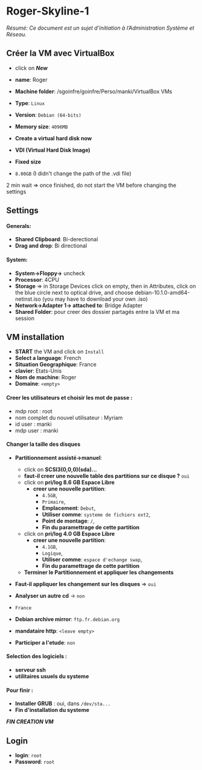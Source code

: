 # Roger-Skyline-1

*Résumé: Ce document est un sujet d’initiation à l’Administration Système et Réseau.*

## Créer la VM avec VirtualBox

- click on *__New__*
- __name__: Roger
- __Machine folder__: /sgoinfre/goinfre/Perso/manki/VirtualBox VMs
- __Type__: ```Linux```
- __Version__: ```Debian (64-bits)```

- __Memory size__: ```4096MB```

- __Create a virtual hard disk now__

- __VDI (Virtual Hard Disk Image)__

- __Fixed size__

- ```8.00GB``` (I didn't change the path of the .vdi file)

2 min wait => once finished, do not start the VM before changing the settings

## Settings
#### Generals:
- __Shared Clipboard__: Bi-derectional
- __Drag and drop__: Bi directional
#### System:
- __System->Floppy->__ uncheck
- __Processor__: 4CPU
- __Storage__ => in Storage Devices click on empty, then in Attributes, click
on the blue circle next to optical drive, and choose debian-10.1.0-amd64-netinst.iso
(you may have to download your own .iso)
- __Network->Adapter 1-> attached to__: Bridge Adapter
- __Shared Folder__: pour creer des dossier partagés entre la VM et ma session

## VM installation 
- __START__ the VM and click on ```Install```
- __Select a language__: French
- __Situation Geographique__: France
- __clavier__: Etats-Unis
- __Nom de machine__: Roger
- __Domaine__: ```<empty>```

#### Creer les utilisateurs et choisir les mot de passe :
- mdp root : root
- nom complet du nouvel utilisateur : Myriam
- id user : manki
- mdp user : manki

#### Changer la taille des disques
- __Partitionnement assisté->manuel__:
  - click on __SCSI3(0,0,0)(sda)...__
  - __faut-il creer une nouvelle table des partitions sur ce disque ?__ ```oui```
  - click on __pri/log 8.6 GB Espace Libre__
    - __creer une nouvelle partition__:
      - ```4.5GB```,
      - ```Primaire```,
      - __Emplacement__: ```Debut```,
      - __Utiliser comme__: ```systeme de fichiers ext2```,
      - __Point de montage__: ```/```,
      - __Fin du paramettrage de cette partition__
  - click on __pri/log 4.0 GB Espace Libre__
    - __creer une nouvelle partition__:
      - ```4.1GB```,
      - ```Logique```,
      - __Utiliser comme__: ```espace d'echange swap```,
      - __Fin du paramettrage de cette partition__
  - __Terminer le Partitionnement et appliquer les changements__
- __Faut-il appliquer les changement sur les disques__ => ```oui```

- __Analyser un autre cd__ -> ```non```
- ```France```
- __Debian archive mirror__: ```ftp.fr.debian.org```
- __mandataire http__: ```<leave empty>```
- __Participer a l'etude__: ```non```

#### Selection des logiciels :
- __serveur ssh__
- __utilitaires usuels du systeme__
#### Pour finir :
- __Installer GRUB__ : oui, dans ```/dev/sta...```
- __Fin d'installation du systeme__

*__FIN CREATION VM__*

## Login
- __login__: ```root```
- __Password__: ```root``` 
